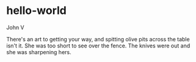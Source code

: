 # hello-world

John V

There's an art to getting your way, and spitting olive pits across the table isn't it.
She was too short to see over the fence.
The knives were out and she was sharpening hers.
